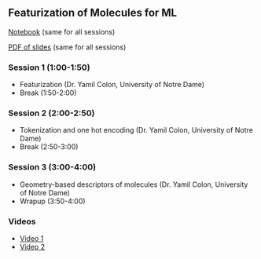 ## Featurization of Molecules for ML

[Notebook](https://github.com/icomse/9th_workshop_ml_for_molecules/blob/main/Tuesday/Featurization.ipynb) (same for all sessions)

[PDF of slides](https://github.com/icomse/9th_workshop_ml_for_molecules/blob/main/Tuesday/Featurization.pdf) (same for all sessions)

### Session 1 (1:00-1:50)
* Featurization (Dr. Yamil Colon, University of Notre Dame) 
* Break (1:50-2:00)

### Session 2 (2:00-2:50)
* Tokenization and one hot encoding (Dr. Yamil Colon, University of Notre Dame)
* Break (2:50-3:00)

### Session 3 (3:00-4:00)
* Geometry-based descriptors of molecules (Dr. Yamil Colon, University of Notre Dame)
* Wrapup (3:50-4:00)

### Videos
* [Video 1](https://www.youtube.com/watch?v=srKU5C-qVeY&list=PLeYIhs60ZS3ag-wt250z---Gh_QsgVsES&index=4)
* [Video 2](https://www.youtube.com/watch?v=SCqlYeulJQA&list=PLeYIhs60ZS3ag-wt250z---Gh_QsgVsES&index=3)
